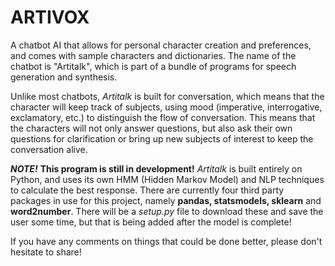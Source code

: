# ARTIVOX
A chatbot AI that allows for personal character creation and preferences, and comes with sample characters and dictionaries. The name of the chatbot is "Artitalk", which is part of a bundle of programs for speech generation and synthesis.

Unlike most chatbots, _Artitalk_ is built for conversation, which means that the character will keep track of subjects, using mood (imperative, interrogative, exclamatory, etc.) to distinguish the flow of conversation. This means that the characters will not only answer questions, but also ask their own questions for clarification or bring up new subjects of interest to keep the conversation alive.

**_NOTE!_** **This program is still in development!** _Artitalk_ is built entirely on Python, and uses its own HMM (Hidden Markov Model) and NLP techniques to calculate the best response. There are currently four third party packages in use for this project, namely **pandas, statsmodels, sklearn** and **word2number**. There will be a _setup.py_ file to download these and save the user some time, but that is being added after the model is complete!

If you have any comments on things that could be done better, please don't hesitate to share!
